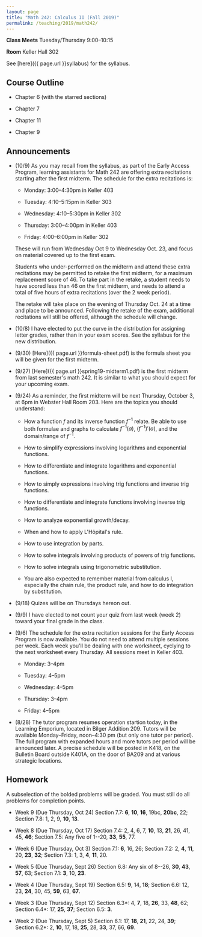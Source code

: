 ```yaml
---
layout: page
title: "Math 242: Calculus II (Fall 2019)"
permalink: /teaching/2019/math242/
---
```


**Class Meets** Tuesday/Thursday 9:00–10:15

**Room** Keller Hall 302

See [here]({{ page.url }}syllabus) for the syllabus.

Course Outline
------

* Chapter 6 (with the starred sections)

* Chapter 7

* Chapter 11

* Chapter 9

Announcements
-------------

* (10/9) As you may recall from the syllabus, as part of the Early Access Program, learning assistants for Math 242 are offering extra recitations starting after the first midterm. The schedule for the extra recitations is:

    * Monday: 3:00–4:30pm in Keller 403

    * Tuesday: 4:10–5:15pm in Keller 303

    * Wednesday: 4:10–5:30pm in Keller 302 

    * Thursday: 3:00–4:00pm in Keller 403

    * Friday: 4:00–6:00pm in Keller 302

    These will run from Wednesday Oct 9 to Wednesday Oct. 23, and focus on material covered up to the first exam.

    Students who under-performed on the midterm and attend these extra recitations may be permitted to retake the first midterm, for a maximum replacement score of 46. To take part in the retake, a student needs to have scored less than 46 on the first midterm, and needs to attend a total of  five hours of extra recitations (over the 2 week period). 

    The retake will take place on the evening of Thursday Oct. 24 at a time and place to be announced. Following the retake of the exam, additional recitations will still be offered, although the schedule will change.

* (10/8) I have elected to put the curve in the distribution for assigning letter grades, rather than in your exam scores. See the syllabus for the new distribution.

* (9/30) [Here]({{ page.url }}formula-sheet.pdf) is the formula sheet you will be given for the first midterm.

* (9/27) [Here]({{ page.url }}spring19-midterm1.pdf) is the first midterm from last semester's math 242. It is similar to what you should expect for your upcoming exam.

* (9/24) As a reminder, the first midterm will be next Thursday, October 3, at 6pm in Webster Hall Room 203. Here are the topics you should understand:

    * How a function $f$ and its inverse function $f^{-1}$ relate. Be able to use both formulae and graphs to calculate $f^{-1}(a)$, $(f^{-1})'(a)$, and the domain/range of $f^{-1}$. 

    * How to simplify expressions involving logarithms and exponential functions.

    * How to differentiate and integrate logarithms and exponential functions.

    * How to simply expressions involving trig functions and inverse trig functions.

    * How to differentiate and integrate functions involving inverse trig functions.

    * How to analyze exponential growth/decay.

    * When and how to apply L'Hôpital's rule.

    * How to use integration by parts.

    * How to solve integrals involving products of powers of trig functions.

    * How to solve integrals using trigonometric substitution.

    * You are also expected to remember material from calculus I, especially the chain rule, the product rule, and how to do integration by substitution.

* (9/18) Quizes will be on Thursdays hereon out.

* (9/9) I have elected to not count your quiz from last week (week 2) toward your final grade in the class.

* (9/6) The schedule for the extra recitation sessions for the Early Access Program is now available. You do not need to attend multiple sessions per week. Each week you'll be dealing with one worksheet, cyclying to the next worksheet every Thursday. All sessions meet in Keller 403.

    * Monday: 3–4pm

    * Tuesday: 4–5pm

    * Wednesday: 4–5pm

    * Thursday: 3–4pm

    * Friday: 4–5pm

* (8/28) The tutor program resumes operation startion today, in the Learning Emporium, located in Bilger Addition 209. Tutors will be available Monday–Friday, noon–4:30 pm (but only one tutor per period). 
The full program with expanded hours and more tutors per period will be announced later.
A precise schedule will be posted in K418, on the Bulletin Board outside  K401A, on the door of BA209 and at various strategic locations.



Homework
--------

A subselection of the bolded problems will be graded. You must still do all problems for completion points.

* Week 9 (Due Thursday, Oct 24) Section 7.7: **6**, **10**, **16**, 19bc, **20bc**, 22; Section 7.8: 1, 2, 9, **10**, **13**.

* Week 8 (Due Thursday, Oct 17) Section 7.4: 2, 4, 6, 7, **10**, 13, **21**, 26, 41, 45, **46**; Section 7.5: Any five of 1--20, **33**, **55**, 77.

* Week 6 (Due Thursday, Oct 3) Section 7.1: **6**, 16, 26; Section 7.2: 2, **4**, **11**, 20, **23**, **32**; Section 7.3: 1, 3, **4**, **11**, 20.

* Week 5 (Due Thursday, Sept 26) Section 6.8: Any six of 8--26, **30**, **43**, **57**, 63; Section 7.1: **3**, 10, **23**.

* Week 4 (Due Thursday, Sept 19) Section 6.5: **9**, 14, **18**; Section 6.6: 12, 23, **24**, 30, 45, **59**, 63, **67**.

* Week 3 (Due Thursday, Sept 12) Section 6.3\*: 4, **7**, 18, **26**, 33, **48**, 62; Section 6.4\*: 17, **25**, **37**; Section 6.5: **3**.

* Week 2 (Due Thursday, Sept 5) Section 6.1: 17, **18**, **21**, 22, 24, **39**; Section 6.2\*: 2, **10**, 17, 18, **25**, 28, **33**, 37, 66, **69**.


